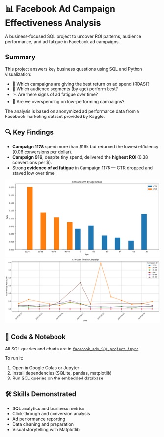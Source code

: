 # 📊 Facebook Ad Campaign Effectiveness Analysis

A business-focused SQL project to uncover ROI patterns, audience performance, and ad fatigue in Facebook ad campaigns.

## Summary
This project answers key business questions using SQL and Python visualization:

- 🧠 Which campaigns are giving the best return on ad spend (ROAS)?
- 👥 Which audience segments (by age) perform best?
- 📉 Are there signs of ad fatigue over time?
- 💸 Are we overspending on low-performing campaigns?

The analysis is based on anonymized ad performance data from a Facebook marketing dataset provided by Kaggle.

## 🔍 Key Findings

- **Campaign 1178** spent more than $16k but returned the lowest efficiency (0.06 conversions per dollar). 
- **Campaign 916**, despite tiny spend, delivered the **highest ROI** (0.38 conversions per $).
- Strong **evidence of ad fatigue** in Campaign 1178 — CTR dropped and stayed low over time.

<img src="Images/CTR and CVR by age group.png" width="600">
<img src="Images/CTR trends.png" width="600">

## 🧪 Code & Notebook

All SQL queries and charts are in [`facebook_ads_SQL_project.ipynb`](facebook_ads_SQL_project.ipynb).

To run it:

1. Open in Google Colab or Jupyter
2. Install dependencies (SQLite, pandas, matplotlib)
3. Run SQL queries on the embedded database

## 🛠️ Skills Demonstrated

- SQL analytics and business metrics
- Click-through and conversion analysis
- Ad performance reporting
- Data cleaning and preparation
- Visual storytelling with Matplotlib

